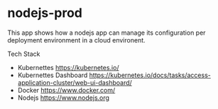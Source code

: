 # nodejs-prod

This app shows how a nodejs app can manage its configuration per deployment environment in a cloud environent.

Tech Stack

-   Kubernettes https://kubernetes.io/
-   Kubernettes Dashboard https://kubernetes.io/docs/tasks/access-application-cluster/web-ui-dashboard/
-   Docker https://www.docker.com/
-   Nodejs https://www.nodejs.org
